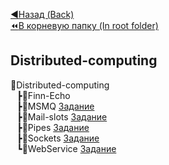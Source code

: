 [:arrow_backward:Назад (Back)](https://github.com/Bloodies/HSE-University-projects/tree/Bloodies/Course-4)  
[:rewind:В корневую папку (In root folder)](https://github.com/Bloodies/HSE-University-projects) 

## Distributed-computing

📁Distributed-computing
<br>⠀┣📁Finn-Echo
<br>⠀┣📁MSMQ [Задание](https://github.com/Bloodies/HSE-University-projects/blob/Bloodies/Course-4/Distributed-computing/MSMQ/.docs/Task.pdf)
<br>⠀┣📁Mail-slots [Задание](https://github.com/Bloodies/HSE-University-projects/blob/Bloodies/Course-4/Distributed-computing/Mail-slots/.docs/Task.pdf)
<br>⠀┣📁Pipes [Задание](https://github.com/Bloodies/HSE-University-projects/blob/Bloodies/Course-4/Distributed-computing/Pipes/.docs/Task.pdf)
<br>⠀┣📁Sockets [Задание](https://github.com/Bloodies/HSE-University-projects/blob/Bloodies/Course-4/Distributed-computing/Sockets/.docs/Task.pdf)
<br>⠀┗📁WebService [Задание](https://github.com/Bloodies/HSE-University-projects/blob/Bloodies/Course-4/Distributed-computing/WebService/.docs/Task.pdf)
